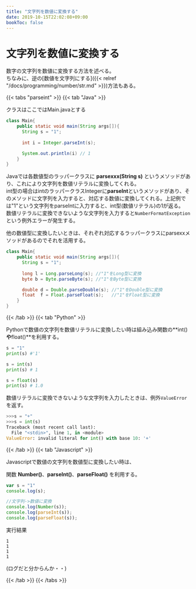 ```yaml
---
title: "文字列を数値に変換する"
date: 2019-10-15T22:02:08+09:00
bookToc: false
---
```


# 文字列を数値に変換する

数字の文字列を数値に変換する方法を述べる。  
ちなみに、逆の[数値を文字列にする]({{< relref "/docs/programming/number/str.md" >}})方法もある。

{{< tabs "parseint" >}}
{{< tab "Java" >}}

クラスはここではMain.javaとする

```java
class Main{
    public static void main(String args[]){
      String s = "1";
      
      int i = Integer.parseInt(s);

      System.out.println(i) // 1
    }
}
```

Javaでは各数値型のラッパークラスに **parsexxx(String s)** というメソッドがあり、これにより文字列を数値リテラルに変換してくれる。   
int型の場合はintのラッパークラスIntegerに**parseInt**というメソッドがあり、そのメソッドに文字列を入力すると、対応する数値に変換してくれる。上記例では"1"という文字列をparseIntに入力すると、int型(数値リテラル)の1が返る。  
数値リテラルに変換できないような文字列を入力すると```NumberFormatException```という例外エラーが発生する。

他の数値型に変換したいときは、それぞれ対応するラッパークラスにparsexxメソッドがあるのでそれを活用する。

```java
class Main{
    public static void main(String args[]){
      String s = "1";
      
      long l = Long.parseLong(s); //"1"をLong型に変換
      byte b = Byte.parseByte(s); //"1"をByte型に変換

      double d = Double.parseDouble(s); //"1"をDouble型に変換
      float  f = Float.parseFloat(s);   //"1"をFloat型に変換
    }
}
```

{{< /tab >}}
{{< tab "Python" >}}

Pythonで数値の文字列を数値リテラルに変換したい時は組み込み関数の**int()**や**float()**を利用する。

```python
s = "1"
print(s) #'1'

s = int(s)
print(s) # 1

s = float(s)
print(s) # 1.0
```

数値リテラルに変換できないような文字列を入力したときは、例外```ValueError```を返す。
```python
>>>s = "+"
>>>s = int(s)
Traceback (most recent call last):
  File "<stdin>", line 1, in <module>
ValueError: invalid literal for int() with base 10: '+'
```

{{< /tab >}}
{{< tab "Javascript" >}}

Javascriptで数値の文字列を数値型に変換したい時は、

関数 **Number()**、**parseInt()**、**parseFloat()** を利用する。

```javascript
var s = "1"
console.log(s); 

//文字列->数値に変換
console.log(Number(s));
console.log(parseInt(s));
console.log(parseFloat(s));
```

実行結果

```
1
1
1
1
```

(ログだと分からんか・・)

{{< /tab >}}
{{< /tabs >}}